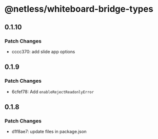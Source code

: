 # @netless/whiteboard-bridge-types

## 0.1.10

### Patch Changes

- cccc370: add slide app options

## 0.1.9

### Patch Changes

- 6cfef78: Add `enableRejectReadonlyError`

## 0.1.8

### Patch Changes

- d1f8ae7: update files in package.json

